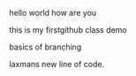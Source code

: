 
hello world how are you

this is my firstgithub class demo

basics of branching

laxmans new line of code.